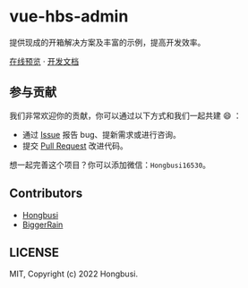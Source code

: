 # vue-hbs-admin

提供现成的开箱解决方案及丰富的示例，提高开发效率。

[在线预览](https://vue-hbs-admin.netlify.app) · [开发文档](https://vue-hbs-admin-docs.netlify.app)

## 参与贡献

我们非常欢迎你的贡献，你可以通过以下方式和我们一起共建 😄 ：

- 通过 [Issue](https://github.com/Hongbusi/vue-hbs-admin/issues) 报告 bug、提新需求或进行咨询。
- 提交 [Pull Request](https://github.com/Hongbusi/vue-hbs-admin/pulls) 改进代码。

想一起完善这个项目？你可以添加微信：`Hongbusi16530`。

## Contributors

- [Hongbusi](https://github.com/Hongbusi)
- [BiggerRain](https://github.com/RainyNight9)

## LICENSE

MIT, Copyright (c) 2022 Hongbusi.
